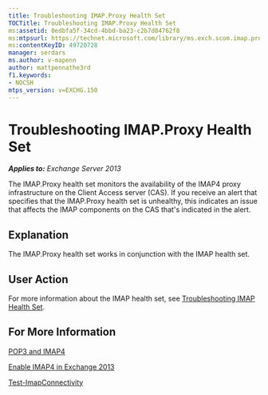 ```yaml
---
title: Troubleshooting IMAP.Proxy Health Set
TOCTitle: Troubleshooting IMAP.Proxy Health Set
ms:assetid: 0edbfa5f-34cd-4bbd-ba23-c2b7d84762f8
ms:mtpsurl: https://technet.microsoft.com/library/ms.exch.scom.imap.proxy(v=EXCHG.150)
ms:contentKeyID: 49720728
manager: serdars
ms.author: v-mapenn
author: mattpennathe3rd
f1.keywords:
- NOCSH
mtps_version: v=EXCHG.150
---
```


# Troubleshooting IMAP.Proxy Health Set

_**Applies to:** Exchange Server 2013_

The IMAP.Proxy health set monitors the availability of the IMAP4 proxy infrastructure on the Client Access server (CAS). If you receive an alert that specifies that the IMAP.Proxy health set is unhealthy, this indicates an issue that affects the IMAP components on the CAS that's indicated in the alert.

## Explanation

The IMAP.Proxy health set works in conjunction with the IMAP health set.

## User Action

For more information about the IMAP health set, see [Troubleshooting IMAP Health Set](troubleshooting-imap-health-set.md).

## For More Information

[POP3 and IMAP4](https://technet.microsoft.com/library/jj657728\(v=exchg.150\))

[Enable IMAP4 in Exchange 2013](https://technet.microsoft.com/library/bb124489\(v=exchg.150\))

[Test-ImapConnectivity](https://docs.microsoft.com/powershell/module/exchange/client-access/Test-ImapConnectivity)
